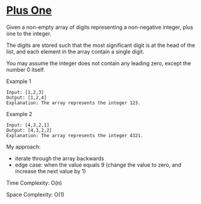 # [Plus One](https://leetcode.com/problems/plus-one/) 

Given a non-empty array of digits representing a non-negative integer, plus one to the integer.

The digits are stored such that the most significant digit is at the head of the list, and each element in the array contain a single digit.

You may assume the integer does not contain any leading zero, except the number 0 itself.

Example 1
```
Input: [1,2,3]
Output: [1,2,4]
Explanation: The array represents the integer 123.
```

Example 2
```
Input: [4,3,2,1]
Output: [4,3,2,2]
Explanation: The array represents the integer 4321.
```

My approach:
  - iterate through the array backwards
  - edge case: when the value equals 9 (change the value to zero, and increase the next value by 1)

Time Complexity: O(n)

Space Complexity: O(1)